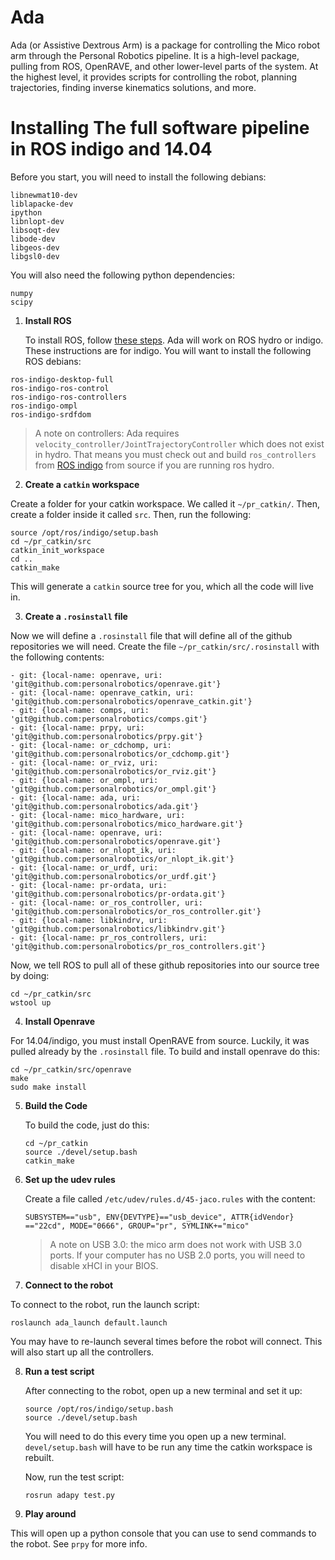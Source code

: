 # Ada
Ada (or Assistive Dextrous Arm) is a package for controlling the Mico robot arm through the Personal Robotics pipeline. It is a high-level package, pulling from ROS, OpenRAVE, and other lower-level parts of the system. At the highest level, it provides scripts for controlling the robot, planning trajectories, finding inverse kinematics solutions, and more.

# Installing The full software pipeline in ROS indigo and 14.04

Before you start, you will need to install the following debians:

```
libnewmat10-dev
liblapacke-dev
ipython
libnlopt-dev
libsoqt-dev
libode-dev
libgeos-dev
libgsl0-dev
```

You will also need the following python dependencies:

```
numpy
scipy
```

1. **Install ROS**

    To install ROS, follow [these steps](http://wiki.ros.org/indigo/Installation/Ubuntu). Ada will work on ROS hydro     or indigo. These instructions are for indigo. You will want to install the following ROS debians:
  ```
  ros-indigo-desktop-full 
  ros-indigo-ros-control 
  ros-indigo-ros-controllers 
  ros-indigo-ompl 
  ros-indigo-srdfdom
  ```

  > A note on controllers: Ada requires `velocity_controller/JointTrajectoryController` which does not exist in hydro. That means you must check out and build `ros_controllers` from [ROS indigo](https://github.com/ros-controls/ros_controllers) from source if you are running ros hydro.

2. **Create a `catkin` workspace**

  Create a folder for your catkin workspace. We called it `~/pr_catkin/`. Then, create a folder inside it called `src`.   Then, run the following:

  ```
  source /opt/ros/indigo/setup.bash
  cd ~/pr_catkin/src
  catkin_init_workspace
  cd ..
  catkin_make
  ```
  This will generate a `catkin` source tree for you, which all the code will live in.

3. **Create a `.rosinstall` file**

  Now we will define a `.rosinstall` file that will define all of the github repositories we will need. Create the file `~/pr_catkin/src/.rosinstall` with the following contents:
  ```  
  - git: {local-name: openrave, uri: 'git@github.com:personalrobotics/openrave.git'}
  - git: {local-name: openrave_catkin, uri: 'git@github.com:personalrobotics/openrave_catkin.git'}
  - git: {local-name: comps, uri: 'git@github.com:personalrobotics/comps.git'}
  - git: {local-name: prpy, uri: 'git@github.com:personalrobotics/prpy.git'}
  - git: {local-name: or_cdchomp, uri: 'git@github.com:personalrobotics/or_cdchomp.git'}
  - git: {local-name: or_rviz, uri: 'git@github.com:personalrobotics/or_rviz.git'}
  - git: {local-name: or_ompl, uri: 'git@github.com:personalrobotics/or_ompl.git'}
  - git: {local-name: ada, uri: 'git@github.com:personalrobotics/ada.git'}
  - git: {local-name: mico_hardware, uri: 'git@github.com:personalrobotics/mico_hardware.git'}
  - git: {local-name: openrave, uri: 'git@github.com:personalrobotics/openrave.git'}
  - git: {local-name: or_nlopt_ik, uri: 'git@github.com:personalrobotics/or_nlopt_ik.git'}
  - git: {local-name: or_urdf, uri: 'git@github.com:personalrobotics/or_urdf.git'}
  - git: {local-name: pr-ordata, uri: 'git@github.com:personalrobotics/pr-ordata.git'}
  - git: {local-name: or_ros_controller, uri: 'git@github.com:personalrobotics/or_ros_controller.git'}
  - git: {local-name: libkindrv, uri: 'git@github.com:personalrobotics/libkindrv.git'}
  - git: {local-name: pr_ros_controllers, uri: 'git@github.com:personalrobotics/pr_ros_controllers.git'}
  ```
  
  Now, we tell ROS to pull all of these github repositories into our source tree by doing:
  
  ```
  cd ~/pr_catkin/src
  wstool up
  ```
4. **Install Openrave**

  For 14.04/indigo, you must install OpenRAVE from source. Luckily, it was pulled already by the `.rosinstall` file. To build and install openrave do this:
  
  ```
  cd ~/pr_catkin/src/openrave
  make
  sudo make install
  ```
5. **Build the Code**

    To build the code, just do this:
    ```
    cd ~/pr_catkin
    source ./devel/setup.bash
    catkin_make
    ```
6. **Set up the udev rules**

   Create a file called `/etc/udev/rules.d/45-jaco.rules` with the content:
   
   ```
   SUBSYSTEM=="usb", ENV{DEVTYPE}=="usb_device", ATTR{idVendor} =="22cd", MODE="0666", GROUP="pr", SYMLINK+="mico"
   ```

   > A note on USB 3.0: the mico arm does not work with USB 3.0 ports. If your computer has no USB 2.0 ports, you will need to disable xHCI in your BIOS.

7. **Connect to the robot**

  To connect to the robot, run the launch script:
  
  ```
  roslaunch ada_launch default.launch
  ```
  
  You may have to re-launch several times before the robot will connect. This will also start up all the controllers.
  
8. **Run a test script**

   After connecting to the robot, open up a new terminal and set it up:
   ```
   source /opt/ros/indigo/setup.bash
   source ./devel/setup.bash
   ```
   You will need to do this every time you open up a new terminal. `devel/setup.bash` will have to be run any time the catkin workspace is rebuilt.
   
   Now, run the test script:
   
   `rosrun adapy test.py`

9. **Play around**

  This will open up a python console that you can use to send commands to the robot. See `prpy` for more info.
